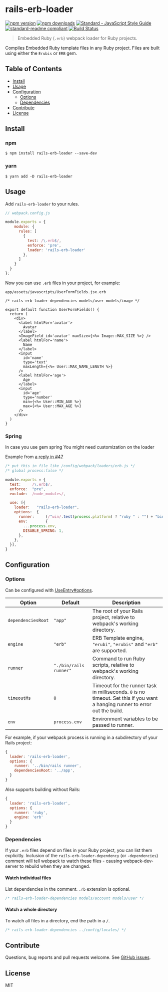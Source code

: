 # rails-erb-loader

[![npm version](https://img.shields.io/npm/v/rails-erb-loader.svg?style=flat-square)](https://www.npmjs.com/package/rails-erb-loader)
[![npm downloads](https://img.shields.io/npm/dm/rails-erb-loader.svg?style=flat-square)](https://npm-stat.com/charts.html?package=rails-erb-loader&from=2016-11-07)
[![Standard - JavaScript Style Guide](https://img.shields.io/badge/code%20style-standard-brightgreen.svg?style=flat-square)](http://standardjs.com/)
[![standard-readme compliant](https://img.shields.io/badge/standard--readme-OK-green.svg?style=flat-square)](https://github.com/RichardLitt/standard-readme)
[![Build Status](http://img.shields.io/travis/usabilityhub/rails-erb-loader.svg?style=flat-square)](https://travis-ci.org/usabilityhub/rails-erb-loader)

> Embedded Ruby (`.erb`) webpack loader for Ruby projects.

Compiles Embedded Ruby template files in any Ruby project. Files are built using either the `Erubis` or `ERB` gem.

## Table of Contents
- [Install](#install)
- [Usage](#usage)
- [Configuration](#configuration)
  - [Options](#options)
  - [Dependencies](#dependencies)
- [Contribute](#contribute)
- [License](#license)

## Install

### npm

```console
$ npm install rails-erb-loader --save-dev
```

### yarn

```console
$ yarn add -D rails-erb-loader
```

## Usage

Add `rails-erb-loader` to your rules.

```js
// webpack.config.js

module.exports = {
    module: {
      rules: [
        {
          test: /\.erb$/,
          enforce: 'pre',
          loader: 'rails-erb-loader'
        },
      ]
    }
  }
};
```

Now you can use `.erb` files in your project, for example:

`app/assets/javascripts/UserFormFields.jsx.erb`
```erb
/* rails-erb-loader-dependencies models/user models/image */

export default function UserFormFields() {
  return (
    <div>
      <label htmlFor='avatar'>
        Avatar
      </label>
      <ImageField id='avatar' maxSize={<%= Image::MAX_SIZE %>} />
      <label htmlFor='name'>
        Name
      </label>
      <input
        id='name'
        type='text'
        maxLength={<%= User::MAX_NAME_LENGTH %>}
      />
      <label htmlFor='age'>
        Age
      </label>
      <input
        id='age'
        type='number'
        min={<%= User::MIN_AGE %>}
        max={<%= User::MAX_AGE %>}
      />
    </div>
  )
}
```

### Spring
In case you use gem spring
You might need customization on the loader

Example from [a reply in #47](https://github.com/usabilityhub/rails-erb-loader/issues/47#issuecomment-434138107)
```js
/* put this in file like /config/webpack/loaders/erb.js */
/* global process:false */

module.exports = {
  test:     /\.erb$/,
  enforce:  "pre",
  exclude:  /node_modules/,

  use: [{
    loader:   "rails-erb-loader",
    options:  {
      runner:     (/^win/.test(process.platform) ? "ruby " : "") + "bin/rails runner",
      env:        {
        ...process.env,
        DISABLE_SPRING: 1,
      },
    },
  }],
}
```

## Configuration

### Options

Can be configured with [UseEntry#options](https://webpack.js.org/configuration/module/#useentry).

| Option | Default | Description |
| ------ | ------- | ----------- |
| `dependenciesRoot` | `"app"` | The root of your Rails project, relative to webpack's working directory. |
| `engine` | `"erb"` | ERB Template engine, `"erubi"`, `"erubis"` and `"erb"` are supported. |
| `runner` | `"./bin/rails runner"` | Command to run Ruby scripts, relative to webpack's working directory. |
| `timeoutMs` | `0` | Timeout for the runner task in milliseconds. `0` is no timeout. Set this if you want a hanging runner to error out the build. |
| `env` | `process.env` | Environment variables to be passed to runner. |

For example, if your webpack process is running in a subdirectory of your Rails project:

```js
{
  loader: 'rails-erb-loader',
  options: {
    runner: '../bin/rails runner',
    dependenciesRoot: '../app',
  }
}
```

Also supports building without Rails:

```js
{
  loader: 'rails-erb-loader',
  options: {
    runner: 'ruby',
    engine: 'erb'
  }
}
```

### Dependencies

If your `.erb` files depend on files in your Ruby project, you can list them explicitly. Inclusion of the `rails-erb-loader-dependency` (or `-dependencies`) comment will tell webpack to watch these files - causing webpack-dev-server to rebuild when they are changed.

#### Watch individual files

List dependencies in the comment. `.rb` extension is optional.

```js
/* rails-erb-loader-dependencies models/account models/user */
```

#### Watch a whole directory

To watch all files in a directory, end the path in a `/`.

```js
/* rails-erb-loader-dependencies ../config/locales/ */
```

## Contribute

Questions, bug reports and pull requests welcome. See [GitHub issues](https://github.com/usabilityhub/rails-erb-loader/issues).

## License

MIT
